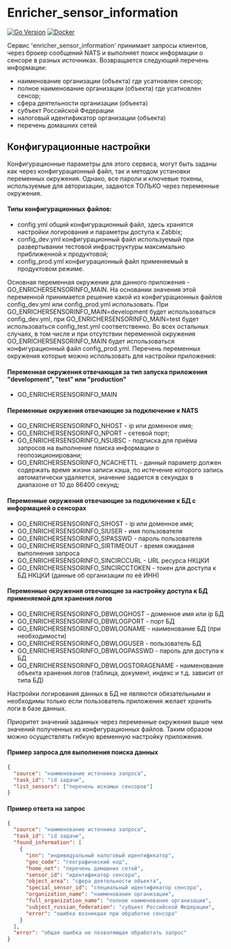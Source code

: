 # Enricher_sensor_information

[![Go Version](https://img.shields.io/badge/Go-1.24.3+-00ADD8?style=flat&logo=go)](https://golang.org/)
[![Docker](https://img.shields.io/badge/Docker-Ready-2496ED?style=flat&logo=docker)](https://www.docker.com/)

Сервис 'enricher_sensor_information' принимает запросы клиентов, через брокер сообщений NATS и выполняет поиск информации о сенсоре в разных источниках. Возвращается следующий перечень информации:

- наименование организации (объекта) где усатновлен сенсор;
- полное наименование организации (объекта) где усатновлен сенсор;
- сфера деятельности организации (объекта)
- субъект Российской Федерации
- налоговый идентификатор организации (объекта)
- перечень домашних сетей

## Конфигурационные настройки

Конфигурационные параметры для этого сервиса, могут быть заданы как через конфигурационный файл, так и методом установки переменных окружения. Однако, все пароли и ключевые токены, используемые для авторизации, задаются ТОЛЬКО через переменные окружения.

#### Типы конфигурационных файлов:

- config.yml общий конфигурационный файл, здесь хранятся настройки логирования и параметры доступа к Zabbix;
- config_dev.yml конфигурационный файл используемый при развертывании тестовой инфраструктуры максимально приближенной к продуктовой;
- config_prod.yml конфигурационный файл применяемый в продуктовом режиме.

Основная переменная окружения для данного приложения - GO_ENRICHERSENSORINFO_MAIN. На основании значения этой переменной принимается решение какой из конфигурационных файлов config_dev.yml или config_prod.yml использовать. При GO_ENRICHERSENSORINFO_MAIN=development будет использоваться config_dev.yml, при GO_ENRICHERSENSORINFO_MAIN=test будет использоваться config_test.yml соответственно. Во всех остальных случаях, в том числе и при отсутствии переменной окружения GO_ENRICHERSENSORINFO_MAIN будет использоваться конфигурационный файл config_prod.yml. Перечень переменных окружения которые можно использовать для настройки приложения:

#### Переменная окружения отвечающая за тип запуска приложения "development", "test" или "production"

- GO_ENRICHERSENSORINFO_MAIN

#### Переменные окружения отвечающие за подключение к NATS

- GO_ENRICHERSENSORINFO_NHOST - ip или доменное имя;
- GO_ENRICHERSENSORINFO_NPORT - сетевой порт;
- GO_ENRICHERSENSORINFO_NSUBSC - подписка для приёма запросов на выполнение поиска информации о геопозиционировани;
- GO_ENRICHERSENSORINFO_NCACHETTL - данный параметр должен содержать время жизни записи кэша, по истечение которого запись автоматически удаляется, значение задается в секундах в диапазоне от 10 до 86400 секунд;

#### Переменные окружения отвечающие за подключение к БД с информацией о сенсорах

- GO_ENRICHERSENSORINFO_SIHOST - ip или доменное имя;
- GO_ENRICHERSENSORINFO_SIUSER - имя пользователя
- GO_ENRICHERSENSORINFO_SIPASSWD - пароль пользователя
- GO_ENRICHERSENSORINFO_SIRTIMEOUT - время ожидания выполнения запроса
- GO_ENRICHERSENSORINFO_SINCIRCCURL - URL ресурса НКЦКИ
- GO_ENRICHERSENSORINFO_SINCIRCCTOKEN - токен для доступа к БД НКЦКИ (данные об организации по её ИНН)

#### Переменные окружения отвечающие за настройку доступа к БД применяемой для хранения логов

- GO_ENRICHERSENSORINFO_DBWLOGHOST - доменное имя или ip БД
- GO_ENRICHERSENSORINFO_DBWLOGPORT - порт БД
- GO_ENRICHERSENSORINFO_DBWLOGNAME - наименование БД (при необходимости)
- GO_ENRICHERSENSORINFO_DBWLOGUSER - пользователь БД
- GO_ENRICHERSENSORINFO_DBWLOGPASSWD - пароль для доступа к БД
- GO_ENRICHERSENSORINFO_DBWLOGSTORAGENAME - наименование объекта хранения логов (таблица, документ, индекс и т.д. зависит от типа БД)

Настройки логирования данных в БД не являются обязательными и необходимы только если пользователь приложения желает хранить логи в базе данных.

Приоритет значений заданных через переменные окружения выше чем значений полученных из конфигурационных файлов. Таким образом можно осуществлять гибкую временную настройку приложения.

#### Пример запроса для выполнения поиска данных

```json
{
  "source": "наименование источника запроса",
  "task_id": "id задачи",
  "list_sensors": ["перечень искомых сенсоров"]
}
```

#### Пример ответа на запрос

```json
{
  "source": "наименование источника запроса",
  "task_id": "id задачи",
  "found_information": [
    {
      "inn": "индивидуальный налоговый идентификатор",
      "geo_code": "географический код",
      "home_net": "перечень домашних сетей",
      "sensor_id": "идентификатор сенсора",
      "object_area": "сфера деятельности объекта",
      "special_sensor_id": "специальный идентификатор сенсора",
      "organization_name": "наименование организации",
      "full_organization_name": "полное наименование организации",
      "subject_russian_federation": "субъект Российской Федерации",
      "error": "ошибка возникшая при обработке сенсора"
    }
  ],
  "error": "общая ошибка не позволяющая обработать запрос"
}
```
